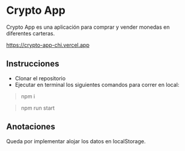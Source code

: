 # Crypto App

Crypto App es una aplicación para comprar y vender monedas en diferentes carteras.

https://crypto-app-chi.vercel.app

## Instrucciones

- Clonar el repositorio
- Ejecutar en terminal los siguientes comandos para correr en local:
> npm i

> npm run start

## Anotaciones

Queda por implementar alojar los datos en localStorage.